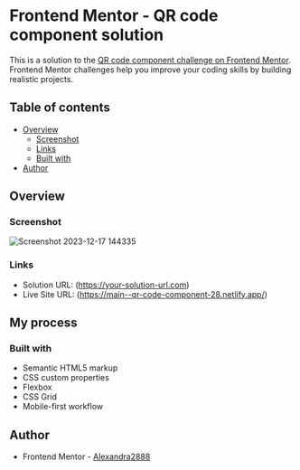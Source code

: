 # Frontend Mentor - QR code component solution

This is a solution to the [QR code component challenge on Frontend Mentor](https://www.frontendmentor.io/challenges/qr-code-component-iux_sIO_H). Frontend Mentor challenges help you improve your coding skills by building realistic projects. 

## Table of contents

- [Overview](#overview)
  - [Screenshot](#screenshot)
  - [Links](#links)
  - [Built with](#built-with)
- [Author](#author)



## Overview

### Screenshot


![Screenshot 2023-12-17 144335](https://github.com/Alexandra2888/FEM-challenges-Newbie/assets/76844097/9942f50d-b648-43c3-807d-02c9b26ec063)



### Links

- Solution URL: (https://your-solution-url.com)
- Live Site URL: (https://main--qr-code-component-28.netlify.app/)

## My process

### Built with

- Semantic HTML5 markup
- CSS custom properties
- Flexbox
- CSS Grid
- Mobile-first workflow



## Author

- Frontend Mentor - [Alexandra2888](https://www.frontendmentor.io/profile/Alexandra2888)


